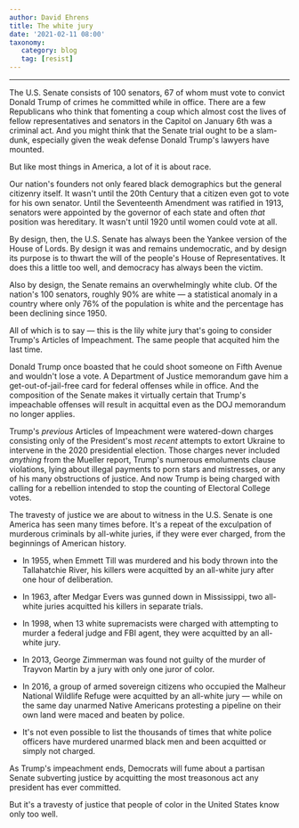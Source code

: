 ```yaml
---
author: David Ehrens
title: The white jury
date: '2021-02-11 08:00'
taxonomy:
   category: blog
   tag: [resist]
---
```

---
The U.S. Senate consists of 100 senators, 67 of whom must vote to convict Donald Trump of crimes he committed while in office. There are a few Republicans who think that fomenting a coup which almost cost the lives of fellow representatives and senators in the Capitol on January 6th was a criminal act. And you might think that the Senate trial ought to be a slam-dunk, especially given the weak defense Donald Trump's lawyers have mounted.

But like most things in America, a lot of it is about race.

Our nation's founders not only feared black demographics but the general citizenry itself. It wasn't until the 20th Century that a citizen even got to vote for his own senator. Until the Seventeenth Amendment was ratified in 1913, senators were appointed by the governor of each state and often *that* position was hereditary. It wasn't until 1920 until women could vote at all.

By design, then, the U.S. Senate has always been the Yankee version of the House of Lords. By design it was and remains undemocratic, and by design its purpose is to thwart the will of the people's House of Representatives. It does this a little too well, and democracy has always been the victim.

Also by design, the Senate remains an overwhelmingly white club. Of the nation's 100 senators, roughly 90% are white — a statistical anomaly in a country where only 76% of the population is white and the percentage has been declining since 1950.

All of which is to say — this is the lily white jury that's going to consider Trump's Articles of Impeachment. The same people that acquited him the last time.

Donald Trump once boasted that he could shoot someone on Fifth Avenue and wouldn't lose a vote. A Department of Justice memorandum gave him a get-out-of-jail-free card for federal offenses while in office. And the composition of the Senate makes it virtually certain that Trump's impeachable offenses will result in acquittal even as the DOJ memorandum no longer applies.

Trump's *previous* Articles of Impeachment were watered-down charges consisting only of the President's most *recent* attempts to extort Ukraine to intervene in the 2020 presidential election. Those charges never included *anything* from the Mueller report, Trump's numerous emoluments clause violations, lying about illegal payments to porn stars and mistresses, or any of his many obstructions of justice. And now Trump is being charged with calling for a rebellion intended to stop the counting of Electoral College votes.

The travesty of justice we are about to witness in the U.S. Senate is one America has seen many times before. It's a repeat of the exculpation of murderous criminals by all-white juries, if they were ever charged, from the beginnings of American history.

-   In 1955, when Emmett Till was murdered and his body thrown into the Tallahatchie River, his killers were acquitted by an all-white jury after one hour of deliberation.

-   In 1963, after Medgar Evers was gunned down in Mississippi, two all-white juries acquitted his killers in separate trials.

-   In 1998, when 13 white supremacists were charged with attempting to murder a federal judge and FBI agent, they were acquitted by an all-white jury.

-   In 2013, George Zimmerman was found not guilty of the murder of Trayvon Martin by a jury with only one juror of color.

-   In 2016, a group of armed sovereign citizens who occupied the Malheur National Wildlife Refuge were acquitted by an all-white jury — while on the same day unarmed Native Americans protesting a pipeline on their own land were maced and beaten by police.

-   It's not even possible to list the thousands of times that white police officers have murdered unarmed black men and been acquitted or simply not charged.

As Trump's impeachment ends, Democrats will fume about a partisan Senate subverting justice by acquitting the most treasonous act any president has ever committed.

But it's a travesty of justice that people of color in the United States know only too well.
